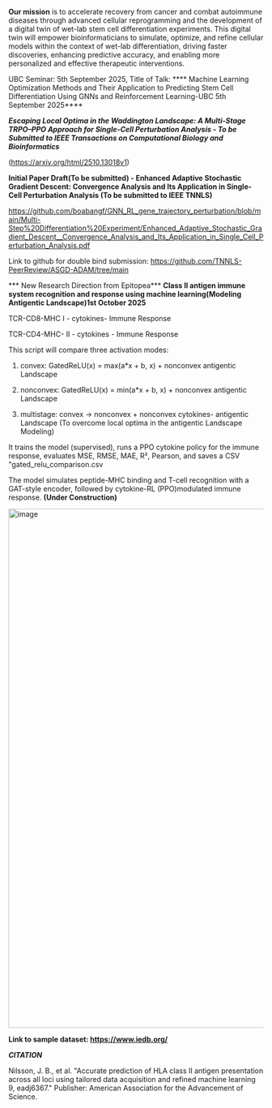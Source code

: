 **Our mission**  is to accelerate recovery from cancer and combat autoimmune diseases through advanced cellular reprogramming and the development of a digital twin of wet-lab stem cell differentiation experiments. This digital twin will empower bioinformaticians to simulate, optimize, and refine cellular models within the context of wet-lab differentiation, driving faster discoveries, enhancing predictive accuracy, and enabling more personalized and effective therapeutic interventions.


UBC Seminar: 5th September 2025, Title of  Talk: **** Machine Learning Optimization Methods and Their Application to Predicting Stem Cell Differentiation Using GNNs and Reinforcement Learning-UBC 5th September 2025****


***Escaping Local Optima in the Waddington Landscape: A Multi-Stage TRPO–PPO  Approach for Single-Cell Perturbation Analysis - To be Submitted to   IEEE Transactions on Computational Biology and Bioinformatics***

(https://arxiv.org/html/2510.13018v1)

****Initial Paper Draft(To be submitted) - Enhanced Adaptive Stochastic Gradient Descent: Convergence Analysis and Its Application in Single-Cell Perturbation Analysis (To be submitted to IEEE TNNLS)****


https://github.com/boabangf/GNN_RL_gene_trajectory_perturbation/blob/main/Multi-Step%20Differentiation%20Experiment/Enhanced_Adaptive_Stochastic_Gradient_Descent__Convergence_Analysis_and_Its_Application_in_Single_Cell_Perturbation_Analysis.pdf

Link to github for double bind submission: https://github.com/TNNLS-PeerReview/ASGD-ADAM/tree/main


*** New Research Direction from Epitopea*** ****Class II antigen immune system recognition and response using machine learning(Modeling Antigentic Landscape)1st October 2025****

TCR-CD8-MHC I - cytokines- Immune Response


TCR-CD4-MHC- II - cytokines - Immune Response

This script will compare three activation modes:

  1) convex:     GatedReLU(x) = max(a*x + b, x)  + nonconvex antigentic Landscape
     
  2) nonconvex:  GatedReLU(x) = min(a*x + b, x) + nonconvex antigentic Landscape
     
  3) multistage: convex -> nonconvex + nonconvex  cytokines- antigentic Landscape (To overcome local optima in  the antigentic Landscape Modeling)

It trains the model (supervised), runs a PPO cytokine policy for the immune response, evaluates
MSE, RMSE, MAE, R², Pearson, and saves a CSV "gated_relu_comparison.csv



The model simulates peptide-MHC binding and T-cell recognition with a GAT-style encoder, followed by cytokine-RL (PPO)modulated immune response. ****(Under Construction)****


<img width="1536" height="1024" alt="image" src="https://github.com/user-attachments/assets/0183722f-82eb-4978-821f-7df361971b77" />


****Link to sample dataset: https://www.iedb.org/****











***CITATION***

Nilsson, J. B., et al. "Accurate prediction of HLA class II antigen presentation across all loci using tailored data acquisition and refined machine learning 9, eadj6367." Publisher: American Association for the Advancement of Science.
